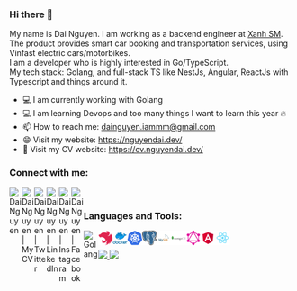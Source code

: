 ### Hi there 👋

My name is Dai Nguyen.
I am working as a backend engineer at <a href="https://www.xanhsm.com/" target="_blank">Xanh SM</a>.
<br />
The product provides smart car booking and transportation services, using Vinfast electric cars/motorbikes.
<br />
I am a developer who is highly interested in Go/TypeScript.<br />My tech stack: Golang, and full-stack TS like NestJs, Angular, ReactJs with Typescript and things around it.

- 💻 I am currently working with Golang
- 💻 I am learning Devops and too many things I want to learn this year 🔥
- 📫 How to reach me: dainguyen.iammm@gmail.com
- 😄 Visit my website: https://nguyendai.dev/
- 💼 Visit my CV website: https://cv.nguyendai.dev/

### Connect with me:

[<img align="left" alt="Dai Nguyen" width="22px" src="https://nguyendai.dev/favicon.ico" />][website]
[<img align="left" alt="Dai Nguyen | My CV" width="22px" src="https://nguyendai.dev/favicon.ico" />][my-cv]
[<img align="left" alt="Dai Nguyen | Twitter" width="22px" src="https://cdn.jsdelivr.net/npm/simple-icons@v3/icons/twitter.svg" />][Twitter]
[<img align="left" alt="Dai Nguyen | LinkedIn" width="22px" src="https://cdn.jsdelivr.net/npm/simple-icons@v3/icons/linkedin.svg" />][Linkedin]
[<img align="left" alt="Dai Nguyen | Instagram" width="22px" src="https://cdn.jsdelivr.net/npm/simple-icons@v3/icons/instagram.svg" />][Instagram]
[<img align="left" alt="Dai Nguyen | Facebook" width="22px" src="https://cdn.jsdelivr.net/npm/simple-icons@3.13.0/icons/facebook.svg" />][Facebook]

<br />

### Languages and Tools:

<img align="left" alt="Golang" width="26px" src="https://avatars.githubusercontent.com/u/4314092?s=200&v=4" />

<img align="left" alt="Nest.Js" width="26px" src="https://raw.githubusercontent.com/github/explore/37c71fdca4e12086faf8c7009793d2eb588c914e/topics/nestjs/nestjs.png" />

<img align="left" alt="Docker" width="26px" src="https://raw.githubusercontent.com/github/explore/80688e429a7d4ef2fca1e82350fe8e3517d3494d/topics/docker/docker.png" />

<img align="left" alt="Kubernetes" width="26px" src="https://raw.githubusercontent.com/github/explore/80688e429a7d4ef2fca1e82350fe8e3517d3494d/topics/kubernetes/kubernetes.png" />

<img align="left" alt="Kubernetes" width="26px" src="https://raw.githubusercontent.com/github/explore/80688e429a7d4ef2fca1e82350fe8e3517d3494d/topics/postgresql/postgresql.png" />

<img align="left" alt="MySQL" width="26px" src="https://raw.githubusercontent.com/github/explore/80688e429a7d4ef2fca1e82350fe8e3517d3494d/topics/mysql/mysql.png" />

<img align="left" alt="MongoDB" width="26px" src="https://raw.githubusercontent.com/github/explore/80688e429a7d4ef2fca1e82350fe8e3517d3494d/topics/mongodb/mongodb.png" />

<img align="left" alt="GraphQL" width="26px" src="https://raw.githubusercontent.com/github/explore/5c058a388828bb5fde0bcafd4bc867b5bb3f26f3/topics/graphql/graphql.png" />

<img align="left" alt="Angular" width="26px" src="https://raw.githubusercontent.com/github/explore/80688e429a7d4ef2fca1e82350fe8e3517d3494d/topics/angular/angular.png" />

<img align="left" alt="React.Js" width="26px" src="https://raw.githubusercontent.com/github/explore/80688e429a7d4ef2fca1e82350fe8e3517d3494d/topics/react/react.png" />

<br />
<br />

<div>
  <a href="https://github.com/ngtrdai197">
  <img height="180em" src="https://github-readme-stats.vercel.app/api?username=ngtrdai197&show_icons=true&theme=dracula&include_all_commits=true&count_private=true&cache_seconds=86400"/>
  <img height="180em" src="https://github-readme-stats.vercel.app/api/top-langs/?username=ngtrdai197&layout=compact&langs_count=20&theme=dracula&cache_seconds=86400"/>
</div>


[website]: https://nguyendai.dev/
[my-cv]: https://cv.nguyendai.dev/
[twitter]: https://twitter.com/ngtrdai197
[instagram]: https://www.instagram.com/dainguyen.iammm/
[linkedin]: https://www.linkedin.com/in/ngtrdai197/
[facebook]: https://www.facebook.com/ngtrdai197

